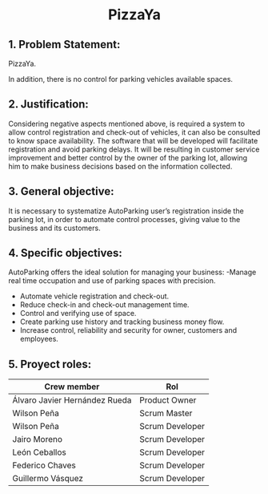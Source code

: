 <h1 align="center">PizzaYa</h1>

## 1. Problem Statement:
PizzaYa.

In addition, there is no control for parking vehicles available spaces.

## 2.	Justification:
Considering negative aspects mentioned above, is required a system to allow control registration and check-out of vehicles, it can also be consulted to know space availability.
The software that will be developed will facilitate registration and avoid parking delays. It will be resulting in customer service improvement and better control by the owner of the parking lot, allowing him to make business decisions based on the information collected. 

## 3.	General objective:
It is necessary to systematize AutoParking user’s registration inside the parking lot, in order to automate control processes, giving value to the business and its customers.

## 4.	Specific objectives:
AutoParking offers the ideal solution for managing your business:
-Manage real time occupation and use of parking spaces with precision.
- Automate vehicle registration and check-out.
- Reduce check-in and check-out management time.
- Control and verifying use of space.
- Create parking use history and tracking business money flow.
- Increase control, reliability and security for owner, customers and employees.

## 5.	Proyect roles:
Crew member    | Rol
-------|---------------
Álvaro Javier Hernández Rueda | Product Owner
Wilson Peña | Scrum Master
Wilson Peña | Scrum Developer
Jairo Moreno | Scrum Developer
León Ceballos | Scrum Developer
Federico Chaves | Scrum Developer
Guillermo Vásquez | Scrum Developer
